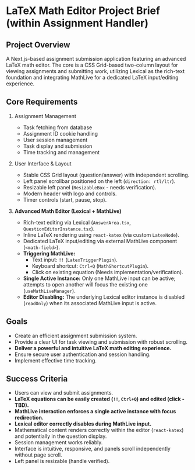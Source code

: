 # LaTeX Math Editor Project Brief (within Assignment Handler)

## Project Overview

A Next.js-based assignment submission application featuring an advanced LaTeX math editor. The core is a CSS Grid-based two-column layout for viewing assignments and submitting work, utilizing Lexical as the rich-text foundation and integrating MathLive for a dedicated LaTeX input/editing experience.

## Core Requirements

1. Assignment Management

   - Task fetching from database
   - Assignment ID cookie handling
   - User session management
   - Task display and submission
   - Time tracking and management

2. User Interface & Layout

   - Stable CSS Grid layout (question/answer) with independent scrolling.
   - Left panel scrollbar positioned on the left (`direction: rtl/ltr`).
   - Resizable left panel (`ResizableBox` - needs verification).
   - Modern header with logo and controls.
   - Timer controls (start, pause, stop).

3. **Advanced Math Editor (Lexical + MathLive)**
   - Rich-text editing via Lexical (`AnswerArea.tsx`, `QuestionEditorInstance.tsx`).
   - Inline LaTeX rendering using `react-katex` (via custom `LatexNode`).
   - Dedicated LaTeX input/editing via external MathLive component (`<math-field>`).
   - **Triggering MathLive:**
     - Text input: `!!` (`LatexTriggerPlugin`).
     - Keyboard shortcut: `Ctrl+Q` (`MathShortcutPlugin`).
     - Click on existing equation (Needs implementation/verification).
   - **Single Active Instance:** Only one MathLive input can be active; attempts to open another will focus the existing one (`useMathLiveManager`).
   - **Editor Disabling:** The underlying Lexical editor instance is disabled (`readOnly`) when its associated MathLive input is active.

## Goals

- Create an efficient assignment submission system.
- Provide a clear UI for task viewing and submission with robust scrolling.
- **Deliver a powerful and intuitive LaTeX math editing experience.**
- Ensure secure user authentication and session handling.
- Implement effective time tracking.

## Success Criteria

- Users can view and submit assignments.
- **LaTeX equations can be easily created (`!!`, `Ctrl+Q`) and edited (click - TBD).**
- **MathLive interaction enforces a single active instance with focus redirection.**
- **Lexical editor correctly disables during MathLive input.**
- Mathematical content renders correctly within the editor (`react-katex`) and potentially in the question display.
- Session management works reliably.
- Interface is intuitive, responsive, and panels scroll independently without page scroll.
- Left panel is resizable (handle verified).
